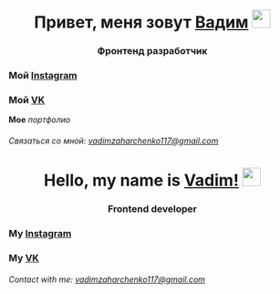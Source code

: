 <h1 align="center">Привет, меня зовут <a href="#" target="_blank">Вадим</a> 
<img src="https://github.com/blackcater/blackcater/raw/main/images/Hi.gif" height="32"/></h1>
<h3 align="center">Фронтенд разработчик</h3>

### Мой [Instagram](https://instagram/vadim__zakharchenko)
### Мой [VK](https://vk.com/id226763322)

**Мое** _портфолио_

###### Связаться со мной: vadimzaharchenko117@gmail.com


<h1 align="center">Hello, my name is <a href="#" target="_blank">Vadim!</a> 
<img src="https://github.com/blackcater/blackcater/raw/main/images/Hi.gif" height="32"/></h1>
<h3 align="center">Frontend developer</h3>

### My [Instagram](https://instagram/vadim__zakharchenko)
### My [VK](https://vk.com/id226763322)

###### Contact with me: vadimzaharchenko117@gmail.com

